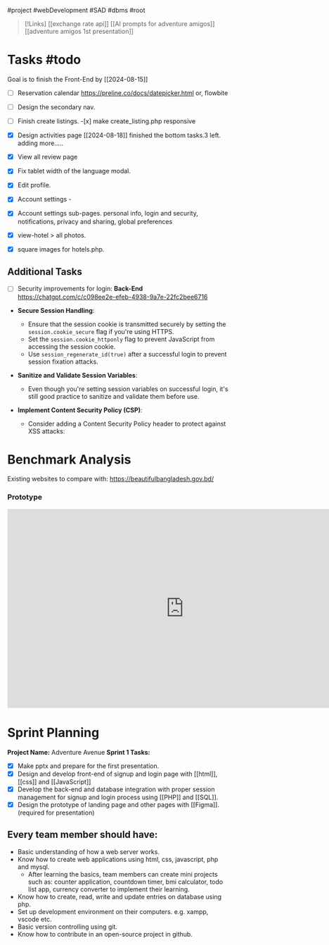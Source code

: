 #project #webDevelopment #SAD #dbms #root 

>[!Links]
>[[exchange rate api]]
>[[AI prompts for adventure amigos]]
>[[adventure amigos 1st presentation]]

# Tasks #todo 

Goal is to finish the Front-End by [[2024-08-15]] 
- [ ] Reservation calendar
      https://preline.co/docs/datepicker.html
      or, flowbite
- [ ] Design the secondary nav.
- [ ] Finish create listings.
      -[x] make create_listing.php responsive
- [x] Design activities page
[[2024-08-18]] finished the bottom tasks.3 left. adding more.....
- [x] View all review page

- [x] Fix tablet width of the language modal.
- [x] Edit profile.
- [x] Account settings -  
- [x] Account settings sub-pages.
      personal info, login and security, notifications, privacy and sharing, global preferences
- [x] view-hotel > all photos.
- [x] square images for hotels.php.


## Additional Tasks
- [ ] Security improvements for login: **Back-End**
      https://chatgpt.com/c/c098ee2e-efeb-4938-9a7e-22fc2bee6716
- **Secure Session Handling**:
    - Ensure that the session cookie is transmitted securely by setting the `session.cookie_secure` flag if you're using HTTPS.
    - Set the `session.cookie_httponly` flag to prevent JavaScript from accessing the session cookie.
    - Use `session_regenerate_id(true)` after a successful login to prevent session fixation attacks.
- **Sanitize and Validate Session Variables**:
    
    - Even though you're setting session variables on successful login, it's still good practice to sanitize and validate them before use.
- **Implement Content Security Policy (CSP)**:
    
    - Consider adding a Content Security Policy header to protect against XSS attacks:

# **Benchmark Analysis**

Existing websites to compare with:
https://beautifulbangladesh.gov.bd/

### **Prototype**
<iframe style="border: 1px solid rgba(0, 0, 0, 0.1);" width="800" height="450" src="https://www.figma.com/embed?embed_host=share&url=https%3A%2F%2Fwww.figma.com%2Fdesign%2FKGzx83c3lLMr3NKVizOC0v%2FAdventure-Amigos%3Ft%3DO2VvXIqrm4XPcViD-1" allowfullscreen></iframe>

# **Sprint Planning**
**Project Name:** Adventure Avenue
**Sprint 1 Tasks:**
- [x] Make pptx and prepare for the first presentation.
- [x] Design and develop front-end of signup and login page with [[html]], [[css]] and [[JavaScript]]
- [x] Develop the back-end and database integration with proper session management for signup and login process using [[PHP]] and [[SQL]].
- [x] Design the prototype of landing page and other pages with [[Figma]]. (required for presentation)

## **Every team member should have:**

- Basic understanding of how a web server works.
- Know how to create web applications using html, css, javascript, php and mysql.
	- After learning the basics, team members can create mini projects such as: counter application, countdown timer, bmi calculator, todo list app, currency converter to implement their learning.
- Know how to create, read, write and update entries on database using php.
- Set up development environment on their computers. e.g. xampp, vscode etc.
- Basic version controlling using git.
- Know how to contribute in an open-source project in github.